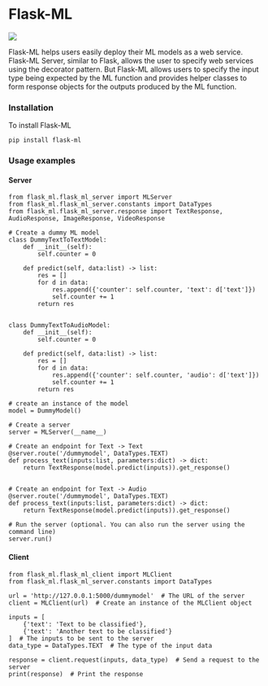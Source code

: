# Flask-ML

![](https://img.shields.io/badge/license-MIT-blue.svg?style=flat-square)

Flask-ML helps users easily deploy their ML models as a web service. Flask-ML Server, similar to Flask, allows the user to specify web services using the decorator pattern. But Flask-ML allows users to specify the input type being expected by the ML function and provides helper classes to form response objects for the outputs produced by the ML function.

### Installation

To install Flask-ML
```
pip install flask-ml
```

### Usage examples

#### Server

```
from flask_ml.flask_ml_server import MLServer
from flask_ml.flask_ml_server.constants import DataTypes
from flask_ml.flask_ml_server.response import TextResponse, AudioResponse, ImageResponse, VideoResponse

# Create a dummy ML model
class DummyTextToTextModel:
    def __init__(self):
        self.counter = 0

    def predict(self, data:list) -> list:
        res = []
        for d in data:
            res.append({'counter': self.counter, 'text': d['text']})
            self.counter += 1
        return res


class DummyTextToAudioModel:
    def __init__(self):
        self.counter = 0

    def predict(self, data:list) -> list:
        res = []
        for d in data:
            res.append({'counter': self.counter, 'audio': d['text']})
            self.counter += 1
        return res

# create an instance of the model
model = DummyModel()

# Create a server
server = MLServer(__name__)

# Create an endpoint for Text -> Text
@server.route('/dummymodel', DataTypes.TEXT)
def process_text(inputs:list, parameters:dict) -> dict:    
    return TextResponse(model.predict(inputs)).get_response()


# Create an endpoint for Text -> Audio
@server.route('/dummymodel', DataTypes.TEXT)
def process_text(inputs:list, parameters:dict) -> dict:    
    return TextResponse(model.predict(inputs)).get_response()

# Run the server (optional. You can also run the server using the command line)
server.run()
```

#### Client

```
from flask_ml.flask_ml_client import MLClient
from flask_ml.flask_ml_server.constants import DataTypes

url = 'http://127.0.0.1:5000/dummymodel'  # The URL of the server
client = MLClient(url)  # Create an instance of the MLClient object

inputs = [
    {'text': 'Text to be classified'},
    {'text': 'Another text to be classified'}
]  # The inputs to be sent to the server
data_type = DataTypes.TEXT  # The type of the input data

response = client.request(inputs, data_type)  # Send a request to the server
print(response)  # Print the response
```
